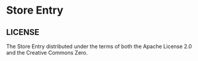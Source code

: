 Store Entry
===========

LICENSE
-------

The Store Entry distributed under the terms of both the Apache License 2.0 and the Creative Commons Zero.
